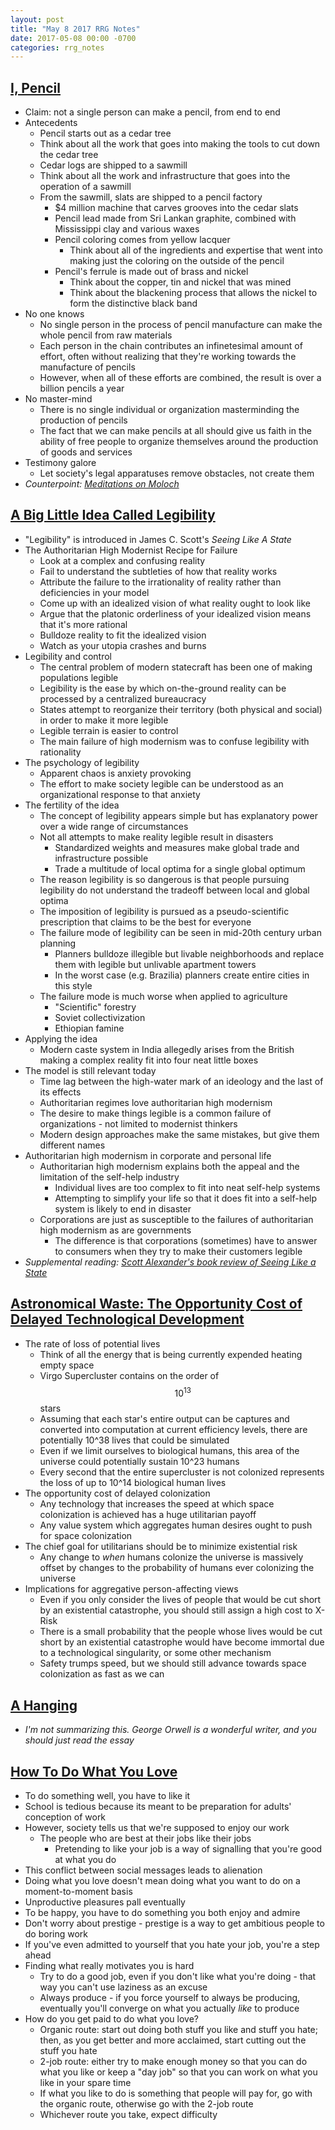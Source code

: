 ```yaml
---
layout: post
title: "May 8 2017 RRG Notes"
date: 2017-05-08 00:00 -0700
categories: rrg_notes
---
```


## [I, Pencil](http://www.econlib.org/library/Essays/rdPncl1.html)
* Claim: not a single person can make a pencil, from end to end
* Antecedents
	* Pencil starts out as a cedar tree
	* Think about all the work that goes into making the tools to cut down the cedar tree
	* Cedar logs are shipped to a sawmill
	* Think about all the work and infrastructure that goes into the operation of a sawmill
	* From the sawmill, slats are shipped to a pencil factory
		* $4 million machine that carves grooves into the cedar slats
		* Pencil lead made from Sri Lankan graphite, combined with Mississippi clay and various waxes
		* Pencil coloring comes from yellow lacquer
			* Think about all of the ingredients and expertise that went into making just the coloring on the outside of the pencil
		* Pencil's ferrule is made out of brass and nickel
			* Think about the copper, tin and nickel that was mined
			* Think about the blackening process that allows the nickel to form the distinctive black band
* No one knows
	* No single person in the process of pencil manufacture can make the whole pencil from raw materials
	* Each person in the chain contributes an infinetesimal amount of effort, often without realizing that they're working towards the manufacture of pencils
	* However, when all of these efforts are combined, the result is over a billion pencils a year
* No master-mind
	* There is no single individual or organization masterminding the production of pencils
	* The fact that we can make pencils at all should give us faith in the ability of free people to organize themselves around the production of goods and services
* Testimony galore
	* Let society's legal apparatuses remove obstacles, not create them
* _Counterpoint: [Meditations on Moloch](http://slatestarcodex.com/2014/07/30/meditations-on-moloch/)_

## [A Big Little Idea Called Legibility](https://www.ribbonfarm.com/2010/07/26/a-big-little-idea-called-legibility/)
* "Legibility" is introduced in James C. Scott's _Seeing Like A State_
* The Authoritarian High Modernist Recipe for Failure
	* Look at a complex and confusing reality
	* Fail to understand the subtleties of how that reality works
	* Attribute the failure to the irrationality of reality rather than deficiencies in your model
	* Come up with an idealized vision of what reality ought to look like
	* Argue that the platonic orderliness of your idealized vision means that it's more rational
	* Bulldoze reality to fit the idealized vision
	* Watch as your utopia crashes and burns
* Legibility and control
	* The central problem of modern statecraft has been one of making populations legible
	* Legibility is the ease by which on-the-ground reality can be processed by a centralized bureaucracy
	* States attempt to reorganize their territory (both physical and social) in order to make it more legible
	* Legible terrain is easier to control
	* The main failure of high modernism was to confuse legibility with rationality
* The psychology of legibility
	* Apparent chaos is anxiety provoking
	* The effort to make society legible can be understood as an organizational response to that anxiety
* The fertility of the idea
	* The concept of legibility appears simple but has explanatory power over a wide range of circumstances
	* Not all attempts to make reality legible result in disasters
		* Standardized weights and measures make global trade and infrastructure possible
		* Trade a multitude of local optima for a single global optimum
	* The reason legibility is so dangerous is that people pursuing legibility do not understand the tradeoff between local and global optima
	* The imposition of legibility is pursued as a pseudo-scientific prescription that claims to be the best for everyone
	* The failure mode of legibility can be seen in mid-20th century urban planning
		* Planners bulldoze illegible but livable neighborhoods and replace them with legible but unlivable apartment towers
		* In the worst case (e.g. Brazilia) planners create entire cities in this style
	* The failure mode is much worse when applied to agriculture
		* "Scientific" forestry
		* Soviet collectivization
		* Ethiopian famine
* Applying the idea
	* Modern caste system in India allegedly arises from the British making a complex reality fit into four neat little boxes
* The model is still relevant today
	* Time lag between the high-water mark of an ideology and the last of its effects
	* Authoritarian regimes love authoritarian high modernism
	* The desire to make things legible is a common failure of organizations - not limited to modernist thinkers
	* Modern design approaches make the same mistakes, but give them different names
* Authoritarian high modernism in corporate and personal life
	* Authoritarian high modernism explains both the appeal and the limitation of the self-help industry
		* Individual lives are too complex to fit into neat self-help systems
		* Attempting to simplify your life so that it does fit into a self-help system is likely to end in disaster
	* Corporations are just as susceptible to the failures of authoritarian high modernism as are governments
		* The difference is that corporations (sometimes) have to answer to consumers when they try to make their customers legible
* _Supplemental reading: [Scott Alexander's book review of Seeing Like a State](http://slatestarcodex.com/2017/03/16/book-review-seeing-like-a-state/)_

## [Astronomical Waste: The Opportunity Cost of Delayed Technological Development](http://www.nickbostrom.com/astronomical/waste.html)
* The rate of loss of potential lives
	* Think of all the energy that is being currently expended heating empty space
	* Virgo Supercluster contains on the order of $$10^13$$ stars
	* Assuming that each star's entire output can be captures and converted into computation at current efficiency levels, there are potentially 10^38 lives that could be simulated
	* Even if we limit ourselves to biological humans, this area of the universe could potentially sustain 10^23 humans
	* Every second that the entire supercluster is not colonized represents the loss of up to 10^14 biological human lives
* The opportunity cost of delayed colonization
	* Any technology that increases the speed at which space colonization is achieved has a huge utilitarian payoff
	* Any value system which aggregates human desires ought to push for space colonization
* The chief goal for utilitarians should be to minimize existential risk
	* Any change to _when_ humans colonize the universe is massively offset by changes to the probability of humans ever colonizing the universe
* Implications for aggregative person-affecting views
	* Even if you only consider the lives of people that would be cut short by an existential catastrophe, you should still assign a high cost to X-Risk
	* There is a small probability that the people whose lives would be cut short by an existential catastrophe would have become immortal due to a technological singularity, or some other mechanism
	* Safety trumps speed, but we should still advance towards space colonization as fast as we can

## [A Hanging](http://orwell.ru/library/articles/hanging/english/e_hanging)
* _I'm not summarizing this. George Orwell is a wonderful writer, and you should just read the essay_

## [How To Do What You Love](http://www.paulgraham.com/love.html)
* To do something well, you have to like it
* School is tedious because its meant to be preparation for adults' conception of work
* However, society tells us that we're supposed to enjoy our work
  * The people who are best at their jobs like their jobs
	* Pretending to like your job is a way of signalling that you're good at what you do
* This conflict between social messages leads to alienation
* Doing what you love doesn't mean doing what you want to do on a moment-to-moment basis
* Unproductive pleasures pall eventually
* To be happy, you have to do something you both enjoy and admire
* Don't worry about prestige - prestige is a way to get ambitious people to do boring work
* If you've even admitted to yourself that you hate your job, you're a step ahead
* Finding what really motivates you is hard
	* Try to do a good job, even if you don't like what you're doing - that way you can't use laziness as an excuse
	* Always produce - if you force yourself to always be producing, eventually you'll converge on what you actually _like_ to produce
* How do you get paid to do what you love?
	* Organic route: start out doing both stuff you like and stuff you hate; then, as you get better and more acclaimed, start cutting out the stuff you hate
	* 2-job route: either try to make enough money so that you can do what you like or keep a "day job" so that you can work on what you like in your spare time
	* If what you like to do is something that people will pay for, go with the organic route, otherwise go with the 2-job route
	* Whichever route you take, expect difficulty